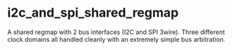 # i2c_and_spi_shared_regmap
A shared regmap with 2 bus interfaces (I2C and SPI 3wire). Three different clock domains all handled cleanly with an extremely simple bus arbitration.
